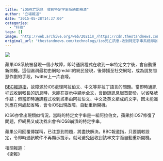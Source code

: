 ```yaml
---
title: "iOS死亡訊息　收到特定字串系統即崩潰"
author: "立場報道"
date: "2015-05-28T14:37:00"
categories:
  - "科技"
tags: []
image: "http://web.archive.org/web/2021im_/https://cdn.thestandnews.com/media/photos/cache/iphone-17_C5puf_1200x0.png"
original_url: "thestandnews.com/technology/ios死亡訊息-收到特定字串系統即崩潰"
---
```

![](http://web.archive.org/web/2021im_/https://cdn.thestandnews.com/media/photos/cache/iphone-17_C5puf_1200x0.png)

蘋果iOS系統被發現一個小故障，即時通訊程式在收到一串特定文字後，會自動重新開機。這個漏洞最初由網站reddit的網民發現，後傳播至社交網站，成為朋友間惡作劇的手段，twitter上一片哀嚎。

[BBC報道指](http://web.archive.org/web/20210628194434/http://www.bbc.co.uk/newsbeat/article/32909570/theres-a-text-thatll-crash-your-iphone)，故障源於iOS處理阿拉伯文、中文等非拉丁語言的問題。當即時通訊程式收到較長的訊息時，未能在提示中顯示全文，會節錄訊息起首部份，以省略號作結；但當即時通訊程式收到該串由阿拉伯文、中文及英文組成的文字，因未能識別應在何處起省略，會令iOS出現故障，自動重新開機。

iOS6亦曾出現類似情況，當時的特定文字串是一組阿拉伯文，蘋果於iOS7修復了問題，但網民又成功找出會令iOS8崩潰的特定字串。

蘋果公司回覆傳媒稱，已注意到問題，將盡快解決。BBC報道指，只要調較設定，令即時通訊軟件不再顯示提示，就可避免因收到該串文字而自動重新開機。

相關報道：  
《[衞報](http://web.archive.org/web/20210628194434/http://www.theguardian.com/technology/2015/may/27/iphone-crash-bug-text-imessage-ios)》